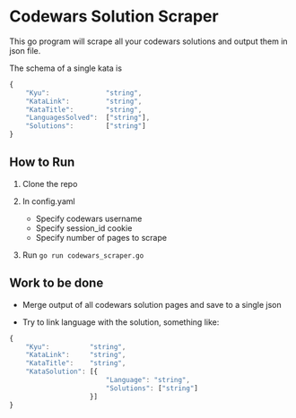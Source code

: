 # Codewars Solution Scraper

This go program will scrape all your codewars solutions and output them in json file.

The schema of a single kata is 
```javascript
{
	"Kyu":				"string",
	"KataLink":			"string",
	"KataTitle":		"string",
	"LanguagesSolved":	["string"],
	"Solutions":		["string"]
}
```

## How to Run

1. Clone the repo

2. In config.yaml
	- Specify codewars username
	- Specify session_id cookie
	- Specify number of pages to scrape

3. Run `go run codewars_scraper.go`

## Work to be done

- Merge output of all codewars solution pages and save to a single json

- Try to link language with the solution, something like:
```javascript
{
	"Kyu":			"string",
	"KataLink":		"string",
	"KataTitle":	"string",
	"KataSolution":	[{
						"Language": "string",
						"Solutions": ["string"]
					}]
}
```